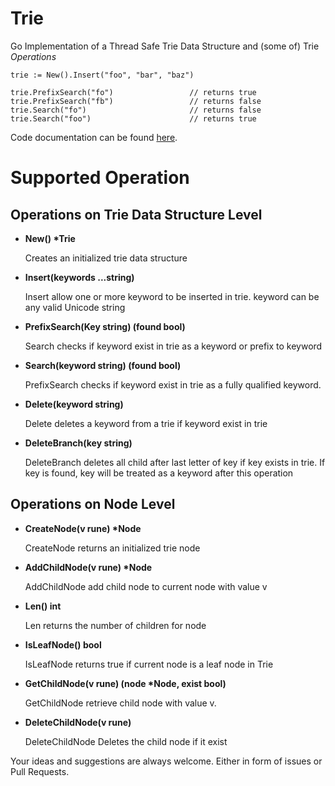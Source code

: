 # Trie
Go Implementation of a Thread Safe Trie Data Structure and (some of) Trie *Operations*

```
trie := New().Insert("foo", "bar", "baz")

trie.PrefixSearch("fo")                 // returns true
trie.PrefixSearch("fb")                 // returns false
trie.Search("fo")                       // returns false
trie.Search("foo")                      // returns true

```

Code documentation can be found [here][1].

[1]: https://godoc.org/github.com/maknahar/trie

# Supported Operation

## Operations on Trie Data Structure Level

- **New() \*Trie**

    Creates an initialized trie data structure

- **Insert(keywords ...string)**

    Insert allow one or more keyword to be inserted in trie.
    keyword can be any valid Unicode string

- **PrefixSearch(Key string) (found bool)**

    Search checks if keyword exist in trie as a keyword or prefix to
     keyword

- **Search(keyword string) (found bool)**

    PrefixSearch checks if keyword exist in trie as a fully qualified
     keyword.

- **Delete(keyword string)**

    Delete deletes a keyword from a trie if keyword exist in trie

- **DeleteBranch(key string)**

    DeleteBranch deletes all child after last letter of key if key
     exists in trie. If key is found, key will be treated as a keyword after this operation

## Operations on Node Level


- **CreateNode(v rune) \*Node**

    CreateNode returns an initialized trie node

- **AddChildNode(v rune) \*Node**

    AddChildNode add child node to current node with value v

- **Len() int**

    Len returns the number of children for node

- **IsLeafNode() bool**

    IsLeafNode returns true if current node is a leaf node in Trie

- **GetChildNode(v rune) (node \*Node, exist bool)**

    GetChildNode retrieve child node with value v.

- **DeleteChildNode(v rune)**

    DeleteChildNode Deletes the child node if it exist

Your ideas and suggestions are always welcome. Either in form of issues or Pull Requests.
